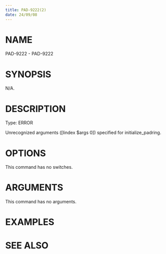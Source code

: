 ```yaml
---
title: PAD-9222(2)
date: 24/09/08
---
```


# NAME

PAD-9222 - PAD-9222

# SYNOPSIS

N/A.

# DESCRIPTION

Type: ERROR

Unrecognized arguments ([lindex $args 0]) specified for initialize_padring.

# OPTIONS

This command has no switches.

# ARGUMENTS

This command has no arguments.

# EXAMPLES

# SEE ALSO
